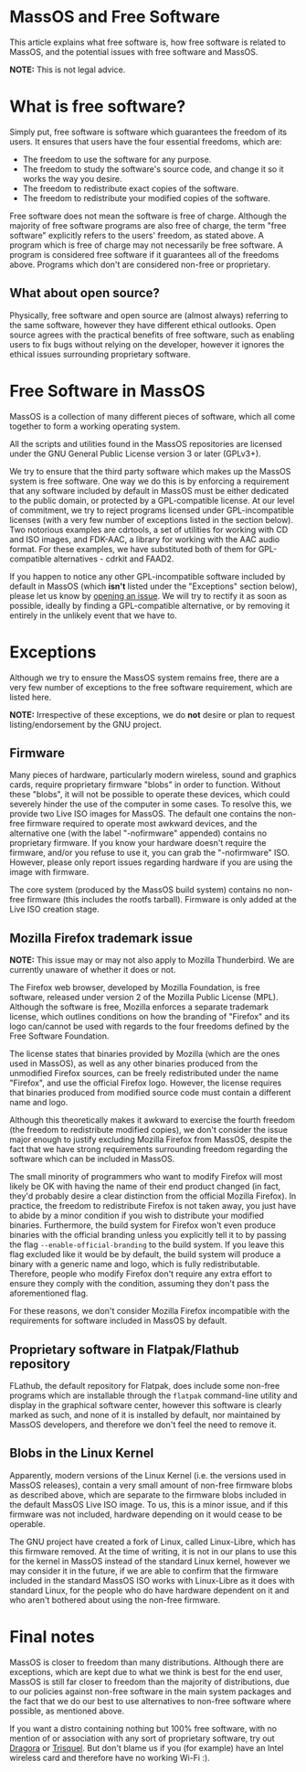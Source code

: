 # MassOS and Free Software
This article explains what free software is, how free software is related to MassOS, and the potential issues with free software and MassOS.

**NOTE:** This is not legal advice.

# What is free software?
Simply put, free software is software which guarantees the freedom of its users. It ensures that users have the four essential freedoms, which are:

- The freedom to use the software for any purpose.
- The freedom to study the software's source code, and change it so it works the way you desire.
- The freedom to redistribute exact copies of the software.
- The freedom to redistribute your modified copies of the software.

Free software does not mean the software is free of charge. Although the majority of free software programs are also free of charge, the term "free software" explicitly refers to the users' freedom, as stated above. A program which is free of charge may not necessarily be free software. A program is considered free software if it guarantees all of the freedoms above. Programs which don't are considered non-free or proprietary.

## What about open source?
Physically, free software and open source are (almost always) referring to the same software, however they have different ethical outlooks. Open source agrees with the practical benefits of free software, such as enabling users to fix bugs without relying on the developer, however it ignores the ethical issues surrounding proprietary software.

# Free Software in MassOS
MassOS is a collection of many different pieces of software, which all come together to form a working operating system.

All the scripts and utilities found in the MassOS repositories are licensed under the GNU General Public License version 3 or later (GPLv3+).

We try to ensure that the third party software which makes up the MassOS system is free software. One way we do this is by enforcing a requirement that any software included by default in MassOS must be either dedicated to the public domain, or protected by a GPL-compatible license. At our level of commitment, we try to reject programs licensed under GPL-incompatible licenses (with a very few number of exceptions listed in the section below). Two notorious examples are cdrtools, a set of utilities for working with CD and ISO images, and FDK-AAC, a library for working with the AAC audio format. For these examples, we have substituted both of them for GPL-compatible alternatives - cdrkit and FAAD2.

If you happen to notice any other GPL-incompatible software included by default in MassOS (which **isn't** listed under the "Exceptions" section below), please let us know by [opening an issue](https://github.com/MassOS-Linux/MassOS/issues). We will try to rectify it as soon as possible, ideally by finding a GPL-compatible alternative, or by removing it entirely in the unlikely event that we have to.

# Exceptions
Although we try to ensure the MassOS system remains free, there are a very few number of exceptions to the free software requirement, which are listed here.

**NOTE:** Irrespective of these exceptions, we do **not** desire or plan to request listing/endorsement by the GNU project.

## Firmware
Many pieces of hardware, particularly modern wireless, sound and graphics cards, require proprietary firmware "blobs" in order to function. Without these "blobs", it will not be possible to operate these devices, which could severely hinder the use of the computer in some cases. To resolve this, we provide two Live ISO images for MassOS. The default one contains the non-free firmware required to operate most awkward devices, and the alternative one (with the label "-nofirmware" appended) contains no proprietary firmware. If you know your hardware doesn't require the firmware, and/or you refuse to use it, you can grab the "-nofirmware" ISO. However, please only report issues regarding hardware if you are using the image with firmware.

The core system (produced by the MassOS build system) contains no non-free firmware (this includes the rootfs tarball). Firmware is only added at the Live ISO creation stage.

## Mozilla Firefox trademark issue
**NOTE:** This issue may or may not also apply to Mozilla Thunderbird. We are currently unaware of whether it does or not.

The Firefox web browser, developed by Mozilla Foundation, is free software, released under version 2 of the Mozilla Public License (MPL). Although the software is free, Mozilla enforces a separate trademark license, which outlines conditions on how the branding of "Firefox" and its logo can/cannot be used with regards to the four freedoms defined by the Free Software Foundation.

The license states that binaries provided by Mozilla (which are the ones used in MassOS), as well as any other binaries produced from the unmodified Firefox sources, can be freely redistributed under the name "Firefox", and use the official Firefox logo. However, the license requires that binaries produced from modified source code must contain a different name and logo.

Although this theoretically makes it awkward to exercise the fourth freedom (the freedom to redistribute modified copies), we don't consider the issue major enough to justify excluding Mozilla Firefox from MassOS, despite the fact that we have strong requirements surrounding freedom regarding the software which can be included in MassOS.

The small minority of programmers who want to modify Firefox will most likely be OK with having the name of their end product changed (in fact, they'd probably desire a clear distinction from the official Mozilla Firefox). In practice, the freedom to redistribute Firefox is not taken away, you just have to abide by a minor condition if you wish to distribute your modified binaries. Furthermore, the build system for Firefox won't even produce binaries with the official branding unless you explicitly tell it to by passing the flag `--enable-official-branding` to the build system. If you leave this flag excluded like it would be by default, the build system will produce a binary with a generic name and logo, which is fully redistributable. Therefore, people who modify Firefox don't require any extra effort to ensure they comply with the condition, assuming they don't pass the aforementioned flag.

For these reasons, we don't consider Mozilla Firefox incompatible with the requirements for software included in MassOS by default.

## Proprietary software in Flatpak/Flathub repository
FLathub, the default repository for Flatpak, does include some non-free programs which are installable through the `flatpak` command-line utility and display in the graphical software center, however this software is clearly marked as such, and none of it is installed by default, nor maintained by MassOS developers, and therefore we don't feel the need to remove it.

## Blobs in the Linux Kernel
Apparently, modern versions of the Linux Kernel (i.e. the versions used in MassOS releases), contain a very small amount of non-free firmware blobs as described above, which are separate to the firmware blobs included in the default MassOS Live ISO image. To us, this is a minor issue, and if this firmware was not included, hardware depending on it would cease to be operable.

The GNU project have created a fork of Linux, called Linux-Libre, which has this firmware removed. At the time of writing, it is not in our plans to use this for the kernel in MassOS instead of the standard Linux kernel, however we may consider it in the future, if we are able to confirm that the firmware included in the standard MassOS ISO works with Linux-Libre as it does with standard Linux, for the people who do have hardware dependent on it and who aren't bothered about using the non-free firmware.

# Final notes
MassOS is closer to freedom than many distributions. Although there are exceptions, which are kept due to what we think is best for the end user, MassOS is still far closer to freedom than the majority of distributions, due to our policies against non-free software in the main system packages and the fact that we do our best to use alternatives to non-free software where possible, as mentioned above.

If you want a distro containing nothing but 100% free software, with no mention of or association with any sort of proprietary software, try out [Dragora](http://dragora.org/en/index.html) or [Trisquel](https://trisquel.info). But don't blame us if you (for example) have an Intel wireless card and therefore have no working Wi-Fi :).
